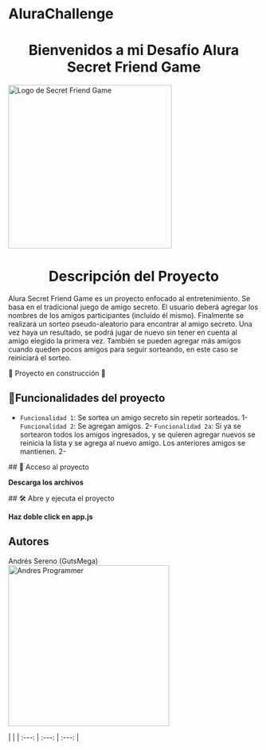 # AluraChallenge
<h1 align="center"> Bienvenidos a mi Desafío Alura Secret Friend Game </h1>
<img width="328" alt="Logo de Secret Friend Game" src="https://github.com/user-attachments/assets/615e3e3a-72d3-4de4-9481-aeec28fda16e" />

<h1 align="center"> Descripción del Proyecto </h1>
Alura Secret Friend Game es un proyecto enfocado al entretenimiento. Se basa en el tradicional juego de amigo secreto. El usuario deberá agregar los nombres de los amigos participantes (incluído él mismo). Finalmente se realizará un sorteo pseudo-aleatorio para encontrar al amigo secreto. Una vez haya un resultado, se podrá jugar de nuevo sin tener en cuenta al amigo elegido la primera vez. También se pueden agregar más amigos cuando queden pocos amigos para seguir sorteando, en este caso se reiniciará el sorteo.

:construction: Proyecto en construcción :construction:

## :hammer:Funcionalidades del proyecto

- `Funcionalidad 1`: Se sortea un amigo secreto sin repetir sorteados. 1- `Funcionalidad 2`: Se agregan amigos. 2- `Funcionalidad 2a`:  Si ya se sortearon todos los amigos ingresados, y se quieren agregar nuevos se reinicia la lista y se agrega al nuevo amigo. Los anteriores amigos se mantienen. 2-


\## 📁 Acceso al proyecto

**Descarga los archivos**

\## 🛠️ Abre y ejecuta el proyecto

**Haz doble click en app.js**


## Autores

Andrés Sereno (GutsMega)
<img width="323" alt="Andres Programmer" src="https://github.com/user-attachments/assets/3c938723-2731-4057-923f-185483b71be8" />

|  |
| :---: | :---: | :---: |
